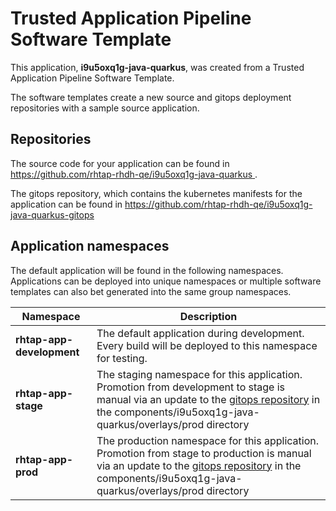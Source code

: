 # Trusted Application Pipeline Software Template

This application, **i9u5oxq1g-java-quarkus**, was created from a Trusted Application Pipeline Software Template.

The software templates create a new source and gitops deployment repositories with a sample source application. 

## Repositories

The source code for your application can be found in [https://github.com/rhtap-rhdh-qe/i9u5oxq1g-java-quarkus ](https://github.com/rhtap-rhdh-qe/i9u5oxq1g-java-quarkus ).
 
The gitops repository, which contains the kubernetes manifests for the application can be found in 
[https://github.com/rhtap-rhdh-qe/i9u5oxq1g-java-quarkus-gitops ](https://github.com/rhtap-rhdh-qe/i9u5oxq1g-java-quarkus-gitops ) 

## Application namespaces 

The default application will be found in the following namespaces. Applications can be deployed into unique namespaces or multiple software templates can also bet generated into the same group namespaces.  

|  Namespace   |  Description   |  
| -------- | -------- |   
| **rhtap-app-development** | The default application during development. Every build will be deployed to this namespace for testing. | 
| **rhtap-app-stage** | The staging namespace for this application. Promotion from development to stage is manual via an update to the [gitops repository](https://github.com/rhtap-rhdh-qe/i9u5oxq1g-java-quarkus-gitops ) in the components/i9u5oxq1g-java-quarkus/overlays/prod directory |  
| **rhtap-app-prod** | The production namespace for this application. Promotion from stage to production is manual via an update to the [gitops repository](https://github.com/rhtap-rhdh-qe/i9u5oxq1g-java-quarkus-gitops ) in the components/i9u5oxq1g-java-quarkus/overlays/prod directory | 